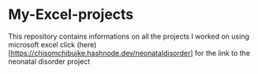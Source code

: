 # My-Excel-projects
This repository contains informations on all the projects I worked on using microsoft excel
click (here)[https://chisomchibuike.hashnode.dev/neonataldisorder] for the link to the neonatal disorder project 
